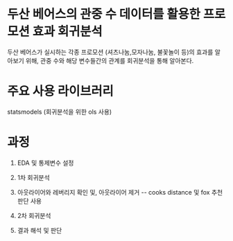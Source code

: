 # 두산 베어스의 관중 수 데이터를 활용한 프로모션 효과 회귀분석
두산 베어스가 실시하는 각종 프로모션 (셔츠나눔,모자나눔, 불꽃놀이 등)의 효과를 알아보기 위해, 
관중 수와 해당 변수들간의 관계를 회귀분석을 통해 알아본다.


# 주요 사용 라이브러리
statsmodels (회귀분석을 위한 ols 사용)

# 과정
1. EDA 및 통제변수 설정

2. 1차 회귀분석

3. 아웃라이어와 레버리지 확인 및, 아웃라이어 제거
-- cooks distance 및 fox 추천 판단 사용

4. 2차 회귀분석

5. 결과 해석 및 판단


